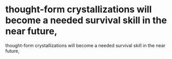 # thought-form crystallizations will become a needed survival  skill in the near future,

thought-form crystallizations will become a needed survival  skill in the near future,
